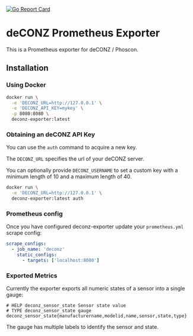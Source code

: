 [![Go Report Card](https://goreportcard.com/badge/github.com/davidborzek/deconz-exporter)](https://goreportcard.com/report/github.com/davidborzek/deconz-exporter)
# deCONZ Prometheus Exporter

This is a Prometheus exporter for deCONZ / Phoscon.

## Installation

### Using Docker

```bash
docker run \
  -e 'DECONZ_URL=http://127.0.0.1' \
  -e 'DECONZ_API_KEY=mykey' \
  -p 8080:8080 \
  deconz-exporter:latest
```

### Obtaining an deCONZ API Key

You can use the `auth` command to acquire a new key.

The `DECONZ_URL` specifies the url of your deCONZ server.

You can optionally provide `DECONZ_USERNAME` to set a custom key with a minimum length of 10 and a maximum length of 40. 

```bash
docker run \
  -e 'DECONZ_URL=http://127.0.0.1' \
  deconz-exporter:latest auth
```

### Prometheus config

Once you have configured deconz-exporter update your `prometheus.yml` scrape config:

```yaml
scrape_configs:
  - job_name: 'deconz'
    static_configs:
      - targets: ['localhost:8080']
```

### Exported Metrics

Currently the exporter exports all numeric states of a sensor into a single gauge:

```
# HELP deconz_sensor_state Sensor state value
# TYPE deconz_sensor_state gauge
deconz_sensor_state{manufacturername,modelid,name,sensor,state,type}
```

The gauge has multiple labels to identify the sensor and state. 

